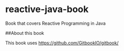 reactive-java-book
==================

Book that covers Reactive Programming in Java

##About this book

This book uses https://github.com/GitbookIO/gitbook/
